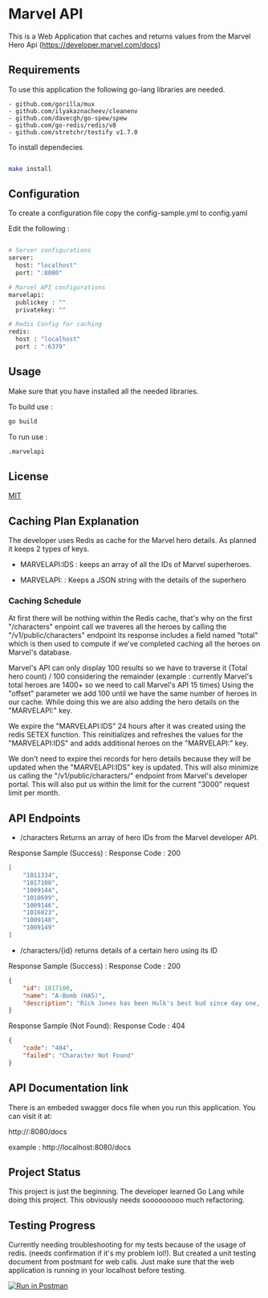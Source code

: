 # Marvel API

This is a Web Application that caches and returns values from the Marvel Hero Api (https://developer.marvel.com/docs)

## Requirements

To use this application the following go-lang libraries are needed.

    - github.com/gorilla/mux 
    - github.com/ilyakaznacheev/cleanenv
    - github.com/davecgh/go-spew/spew
    - github.com/go-redis/redis/v8
    - github.com/stretchr/testify v1.7.0
To install dependecies 

```bash

make install

```


## Configuration

To create a configuration file copy the config-sample.yml to config.yaml

Edit the following :

```bash

# Server configurations
server:
  host: "localhost"
  port: ":8080"

# Marvel API configurations
marvelapi:
  publickey : ""
  privatekey: ""

# Redis Config for caching
redis:
  host : "localhost"
  port : ":6379"

```

## Usage

Make sure that you have installed all the needed libraries.

To build use :

```bash
go build
```

To run use :

```bash
.marvelapi
```

## License
[MIT](https://choosealicense.com/licenses/mit/)



## Caching Plan Explanation
The developer uses Redis as cache for the Marvel hero details. As planned it keeps 2 types of keys.

- MARVELAPI:IDS : keeps an array of all the IDs of Marvel superheroes.

- MARVELAPI:<ID> : Keeps a JSON string with the details of the superhero

### Caching Schedule
At first there will be nothing within the Redis cache, that's why on the first "/characters" enpoint call we traveres all the heroes by calling the "/v1/public/characters" endpoint its response includes a field named "total" which is then used to compute if we've completed caching all the heroes on Marvel's database.

Marvel's API can only display 100 results so we have to traverse it (Total hero count) / 100 considering the remainder (example : currently Marvel's total heroes are 1400+ so we need to call Marvel's API 15 times) Using the "offset" parameter we add 100 until we have the same number of heroes in our cache. While doing this we are also adding the hero details on the "MARVELAPI:<ID>" key. 

We expire the "MARVELAPI:IDS" 24 hours after it was created using the redis SETEX function. This reinitializes and refreshes the values for the "MARVELAPI:IDS" and adds additional heroes on the "MARVELAPI:<ID>" key. 

We don't need to expire thei records for  hero details because they will be updated when the "MARVELAPI:IDS" key is updated. This will also minimize us calling the "/v1/public/characters/<ID>" endpoint from Marvel's developer portal. This will also put us within the limit for the current "3000" request limit per month.


## API Endpoints


- /characters
Returns an array of hero IDs from the Marvel developer API.

Response Sample (Success) : 
Response Code : 200
```json
[
    "1011334",
    "1017100",
    "1009144",
    "1010699",
    "1009146",
    "1016823",
    "1009148",
    "1009149"
]

```

- /characters/{id}
returns details of a certain hero using its ID

Response Sample (Success) : 
Response Code : 200
```json
{
    "id": 1017100,
    "name": "A-Bomb (HAS)",
    "description": "Rick Jones has been Hulk's best bud since day one, but now he's more than a friend...he's a teammate! Transformed by a Gamma energy explosion, A-Bomb's thick, armored skin is just as strong and powerful as it is blue. And when he curls into action, he uses it like a giant bowling ball of destruction! "
}
```

Response Sample (Not Found):
Response Code : 404

```json
{
    "code": "404",
    "failed": "Character Not Found"
}
```

## API Documentation link
There is an embeded swagger docs file when you run this application. You can visit it at:

http://<hostip>:8080/docs

example : http://localhost:8080/docs





## Project Status
This project is just the beginning. The developer learned Go Lang while doing this project. This obviously needs sooooooooo much refactoring.



## Testing Progress
Currently needing troubleshooting for my tests because of the usage of redis. (needs confirmation if it's my problem lol!). But created a unit testing document from postmant for web calls. Just make sure that the web application is running in your localhost before testing.


[![Run in Postman](https://run.pstmn.io/button.svg)](https://app.getpostman.com/run-collection/7c79462483588adc89ee)








 
